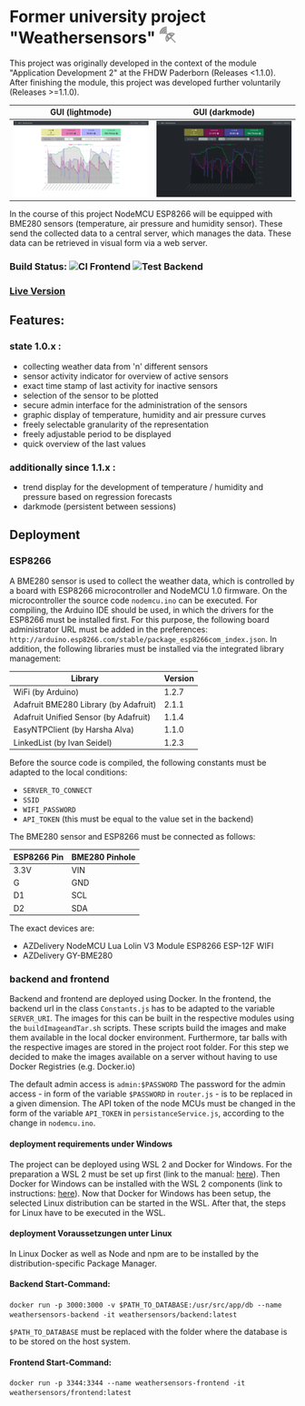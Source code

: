 # Former university project "Weathersensors" <img src="frontend/resources/img/logo.png?" height="30" width="30">
This project was originally developed in the context of the module "Application Development 2" at the FHDW Paderborn (Releases <1.1.0).
After finishing the module, this project was developed further voluntarily (Releases >=1.1.0).
 
GUI (lightmode) | GUI (darkmode)
:-------------------------:|:-------------------------:
![Screenshot](dokumentation/res/GUI.png)   |  ![Screenshot](dokumentation/res/GUI_darkmode.png) 

In the course of this project NodeMCU ESP8266 will be equipped with BME280 sensors (temperature, air pressure and humidity sensor).
These send the collected data to a central server, which manages the data. 
These data can be retrieved in visual form via a web server.

### Build Status: ![CI Frontend](https://github.com/JeuJeus/awe2-wettersensoren/workflows/Test%20Frontend/badge.svg) ![Test Backend](https://github.com/JeuJeus/awe2-wettersensoren/workflows/Test%20Backend/badge.svg)
### [Live Version](https://awe2.jeujeus.de)

## Features:
### state 1.0.x :
- collecting weather data from 'n' different sensors
- sensor activity indicator for overview of active sensors
- exact time stamp of last activity for inactive sensors
- selection of the sensor to be plotted
- secure admin interface for the administration of the sensors
- graphic display of temperature, humidity and air pressure curves
- freely selectable granularity of the representation
- freely adjustable period to be displayed
- quick overview of the last values
### additionally since 1.1.x :
- trend display for the development of temperature / humidity and pressure based on regression forecasts
- darkmode (persistent between sessions)

## Deployment 
### ESP8266
A BME280 sensor is used to collect the weather data, which is controlled by a board with ESP8266 microcontroller
and NodeMCU 1.0 firmware. On the microcontroller the source code ``nodemcu.ino`` can be executed.
For compiling, the Arduino IDE should be used, in which the drivers for the ESP8266 must be installed first.
For this purpose, the following board administrator URL must be added in the preferences: ``http://arduino.esp8266.com/stable/package_esp8266com_index.json``.
In addition, the following libraries must be installed via the integrated library management:

|Library|Version|
|---|---|
|WiFi (by Arduino)|1.2.7|
|Adafruit BME280 Library (by Adafruit)|2.1.1|
|Adafruit Unified Sensor (by Adafruit)|1.1.4|
|EasyNTPClient (by Harsha Alva)|1.1.0|
|LinkedList (by Ivan Seidel)|1.2.3|
 
Before the source code is compiled, the following constants must be adapted to the local conditions:
- ``SERVER_TO_CONNECT``
- ``SSID`` 
- ``WIFI_PASSWORD`` 
- ``API_TOKEN`` (this must be equal to the value set in the backend)

The BME280 sensor and ESP8266 must be connected as follows:

|ESP8266 Pin|BME280 Pinhole|
|---|---|
|3.3V|VIN|
|G|GND|
|D1|SCL|
|D2|SDA|

The exact devices are:
- AZDelivery NodeMCU Lua Lolin V3 Module ESP8266 ESP-12F WIFI 
- AZDelivery GY-BME280 

### backend and frontend
Backend and frontend are deployed using Docker. 
In the frontend, the backend url in the class ``Constants.js`` has to be adapted to the variable ``SERVER_URI``.
The images for this can be built in the respective modules using the ``buildImageandTar.sh`` scripts.
These scripts build the images and make them available in the local docker environment.
Furthermore, tar balls with the respective images are stored in the project root folder.
For this step we decided to make the images available on a server
without having to use Docker Registries (e.g. Docker.io)

The default admin access is ``admin:$PASSWORD``
The password for the admin access - in form of the variable ``$PASSWORD`` in ``router.js`` - is to be replaced in a given dimension.
The API token of the node MCUs must be changed in the form of the variable ``API_TOKEN`` in ``persistanceService.js``, according to the change in ``nodemcu.ino``.

#### deployment requirements under Windows
The project can be deployed using WSL 2 and Docker for Windows.
For the preparation a WSL 2 must be set up first (link to the manual: [here](https://docs.microsoft.com/en-us/windows/wsl/install-win10)).
Then Docker for Windows can be installed with the WSL 2 components (link to instructions: [here](https://docs.docker.com/docker-for-windows/wsl/)).
Now that Docker for Windows has been setup, the selected Linux distribution can be started in the WSL. 
After that, the steps for Linux have to be executed in the WSL.

#### deployment Voraussetzungen unter Linux
In Linux Docker as well as Node and npm are to be installed by the distribution-specific Package Manager. 

#### Backend Start-Command:
```docker run -p 3000:3000 -v $PATH_TO_DATABASE:/usr/src/app/db --name weathersensors-backend -it weathersensors/backend:latest```

```$PATH_TO_DATABASE``` must be replaced with the folder where the database is to be stored on the host system.

#### Frontend Start-Command:
```docker run -p 3344:3344 --name weathersensors-frontend -it weathersensors/frontend:latest```
